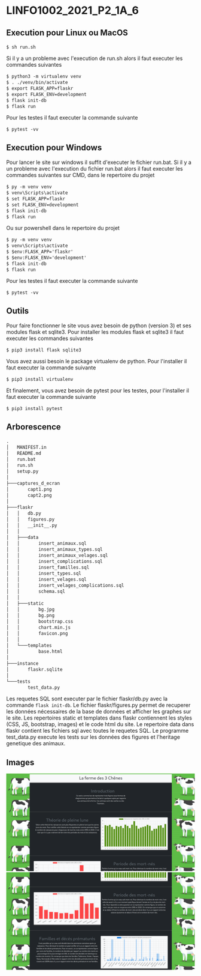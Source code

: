 # LINFO1002_2021_P2_1A_6
## Execution pour Linux ou MacOS

```
$ sh run.sh
```
Si il y a un probleme avec l'execution de run.sh alors il faut executer les commandes suivantes
```
$ python3 -m virtualenv venv
$ . ./venv/bin/activate
$ export FLASK_APP=flaskr
$ export FLASK_ENV=development
$ flask init-db
$ flask run
```
Pour les testes il faut executer la commande suivante
```
$ pytest -vv
```

## Execution pour Windows

Pour lancer le site sur windows il suffit d'executer le fichier run.bat.
Si il y a un probleme avec l'execution du fichier run.bat alors il faut executer les commandes suivantes sur CMD, dans le repertoire du projet
```
$ py -m venv venv
$ venv\Scripts\activate
$ set FLASK_APP=flaskr
$ set FLASK_ENV=development
$ flask init-db
$ flask run
```
Ou sur powershell dans le repertoire du projet
```
$ py -m venv venv
$ venv\Scripts\activate
$ $env:FLASK_APP='flaskr'
$ $env:FLASK_ENV='development'
$ flask init-db
$ flask run
```
Pour les testes il faut executer la commande suivante
```
$ pytest -vv
```

## Outils

Pour faire fonctionner le site vous avez besoin de python (version 3) et ses modules flask et sqlite3.
Pour installer les modules flask et sqlite3 il faut executer les commandes suivantes
```
$ pip3 install flask sqlite3
```
Vous avez aussi besoin le package virtualenv de python.
Pour l'installer il faut executer la commande suivante
```
$ pip3 install virtualenv
```
Et finalement, vous avez besoin de pytest pour les testes, pour l'installer il faut executer la commande suivante
```
$ pip3 install pytest
```
## Arborescence
```
.
│   MANIFEST.in
│   README.md
│   run.bat
│   run.sh
│   setup.py
│
├───captures_d_ecran
│       capt1.png
│       capt2.png
│
├───flaskr
│   │   db.py
│   │   figures.py
│   │   __init__.py
│   │
│   ├───data
│   │       insert_animaux.sql
│   │       insert_animaux_types.sql
│   │       insert_animaux_velages.sql
│   │       insert_complications.sql
│   │       insert_familles.sql
│   │       insert_types.sql
│   │       insert_velages.sql
│   │       insert_velages_complications.sql
│   │       schema.sql
│   │
│   ├───static
│   │       bg.jpg
│   │       bg.png
│   │       bootstrap.css
│   │       chart.min.js
│   │       favicon.png
│   │
│   └───templates
│           base.html
│
├───instance
│       flaskr.sqlite
│
└───tests
        test_data.py

```
Les requetes SQL sont executer par le fichier flaskr/db.py avec la commande `flask init-db`.
Le fichier flaskr/figures.py permet de recuperer les données nécessaires de la base de données et afficher les graphes sur le site.
Les repertoires static et templates dans flaskr contiennent les styles (CSS, JS, bootstrap, images) et le code html du site.
Le repertoire data dans flaskr contient les fichiers sql avec toutes le requetes SQL.
Le programme test_data.py execute les tests sur les données des figures et l'heritage genetique des animaux.

## Images

![alt text](captures_d_ecran/capt1.png)
![alt text](captures_d_ecran/capt2.png)
